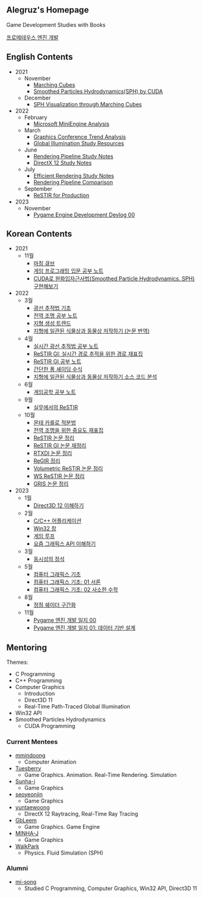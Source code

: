 ## Alegruz's Homepage

Game Development Studies with Books

[프로메테우스 엔진 개발](/Notes/Prometheus/PrometheusEngineDevelopment.md)

## English Contents
* 2021
    * November
        * [Marching Cubes](Notes/2021/11/English/MarchingCubes.md)
        * [Smoothed Particles Hydrodynamics(SPH) by CUDA](Notes/2021/11/English/SmoothedParticlesHydrodynamicsCuda.md)
    * December
        * [SPH Visualization through Marching Cubes](Notes/2021/12/English/SphVisualizationThroughMarchingCubes.md)
* 2022
    * February
        * [Microsoft MiniEngine Analysis](Notes/2022/02/English/MiniEngineAnalysis.md)
    * March
        * [Graphics Conference Trend Analysis](Notes/2022/03/English/GraphicsConferenceTrendAnalysis.md)
        * [Global Illumination Study Resources](Notes/2022/03/English/GlobalIlluminationStudyResources.md)
    * June
        * [Rendering Pipeline Study Notes](Notes/2022/06/English/RenderingPipelineStudyNotes.md)
        * [DirectX 12 Study Notes](Notes/2022/06/English/DirectX12StudyNotes.md)
    * July
        * [Efficient Rendering Study Notes](/Notes/2022/07/English/EfficientRenderingStudyNotes.md/)
        * [Rendering Pipeline Comparison](/Notes/2022/07/English/RenderingPipelineComparison.md/)
    * September
        * [ReSTIR for Production](Notes/2022/09/English/ReSTIRforProduction.md)
* 2023
    * November
      * [Pygame Engine Development Devlog 00](/Notes/2023/11/Korean/PygameEngineDevelopment00.md)

## Korean Contents
* 2021
    * 11월
        * [마칭 큐브](Notes/2021/11/Korean/MarchingCubes.md)
        * [게임 프로그래밍 입문 공부 노트](Notes/2021/11/Korean/IntroductionToGameProgrammingExamPreparations.md)
        * [CUDA로 완화입자근사법(Smoothed Particle Hydrodynamics. SPH) 구현해보기](Notes/2021/11/Korean/SmoothedParticlesHydrodynamicsCuda.md)
* 2022
    * 3월
        * [광선 추적법 기초](Notes/2022/03/Korean/RayTracingEssentials.md)
        * [전역 조명 공부 노트](Notes/2022/03/Korean/GlobalIlluminationStudies.md)
        * [지형 생성 트렌드](Notes/2022/03/Korean/TerrainGenerationTrends.md)
        * [지형에 일관된 식물상과 동물상 저작하기 (논문 번역)](Notes/2022/03/Korean/AuthoringConsistentLandscapesWithFloraAndFauna.md)
    * 4월
        * [실시간 광선 추적법 공부 노트](Notes/2022/04/Korean/RealTimeRayTracingNotes.md)
        * [ReSTIR GI: 실시간 경로 추적을 위한 경로 재표집](Notes/2022/04/Korean/ReStirGiPathResamplingForRealTimePathTracing.md)
        * [ReSTIR GI 공부 노트](Notes/2022/04/Korean/ReStirGiStudyNotes.md)
        * [간단한 퐁 셰이딩 수식](Notes/2022/04/Korean/SimplePhongPseudoCode.md)
        * [지형에 일관된 식물상과 동물상 저작하기 소스 코드 분석](Notes/2022/04/Korean/AuthoringConsistentLandscapesWithFloraAndFaunaSourceCodeAnalysis.md)
    * 6월
        * [게임공학 공부 노트](Notes/2022/06/Korean/GameEngineeringStudiesNote.md)
    * 9월
        * [실무에서의 ReSTIR](Notes/2022/09/Korean/ReSTIRforProduction.md)
    * 10월
        * [몬테 카를로 적분법](/Notes/2022/10/Korean/MonteCarloIntegration.md)
        * [전역 조명을 위한 중요도 재표집](/Notes/2022/10/Korean/ImportanceResamplingForGlobalIllumination.md)
        * [ReSTIR 논문 정리](/Notes/2022/10/Korean/SpatiotemporalReservoirResamplingForRealTimeRayTracingWithDynamicDirectLighting.md)
        * [ReSTIR GI 논문 재정리](/Notes/2022/10/Korean/ReStirGiPathResamplingForRealTimePathTracingRevisited.md)
        * [RTXDI 논문 정리](/Notes/2022/10/Korean/RearchitecturingSpatiotemporalResamplingForProduction.md)
        * [ReGIR 정리](/Notes/2022/10/Korean/RenderingManyLightsWithGridBasedReservoirs.md)
        * [Volumetric ReSTIR 논문 정리](/Notes/2022/10/Korean/FastVolumeRenderingWithSpatiotemporalReservoirSampling.md)
        * [WS ReSTIR 논문 정리](/Notes/2022/10/Korean/WorldSpaceSpatiotemporalReservoirReuseForRayTracedGlobalIllumination.md)
        * [GRIS 논문 정리](/Notes/2022/10/Korean/GeneralizedResampledImportanceSamplingFoundationsOfReStir.md)
* 2023
    * 1월
        * [Direct3D 12 이해하기](/Notes/2023/01/Korean/UnderstandingDirect3D12.md)
    * 2월
        * [C/C++ 어플리케이션](/Notes/2023/02/Korean/CCppApplications.md)
        * [Win32 창](/Notes/2023/02/Korean/Window.md)
        * [게임 루프](/Notes/2023/02/Korean/Loops.md)
        * [요즘 그래픽스 API 이해하기](/Notes/2023/02/Korean/UnderstandingModernGraphicsApis.md)
    * 3월
        * [동시성의 정석](/Notes/2023/03/Korean/WhatEverySystemsProgrammerShouldKnowAboutConcurrency.md)
    * 5월
        * [컴퓨터 그래픽스 기초](/Notes/2023/05/Korean/FundamentalsOfComputerGraphics.md)
        * [컴퓨터 그래픽스 기초: 01 서론](/Notes/2023/05/Korean/FundamentalsOfComputerGraphics01Introduction.md)
        * [컴퓨터 그래픽스 기초: 02 사소한 수학](/Notes/2023/05/Korean/FundamentalsOfComputerGraphics02MiscellaneousMath.md)
    * 8월
      * [정점 쉐이더 구간화](/Notes/2023/08/Korean/VertexShaderBinning.md)
    * 11월
      * [Pygame 엔진 개발 일지 00](/Notes/2023/11/Korean/PygameEngineDevelopment00.md)
      * [Pygame 엔진 개발 일지 01: 데이터 기반 설계](/Notes/2023/11/Korean/PygameEngineDevelopment01.md)

## Mentoring

Themes:

* C Programming
* C++ Programming
* Computer Graphics
    * Introduction
    * Direct3D 11
    * Real-Time Path-Traced Global Illumination
* Win32 API
* Smoothed Particles Hydrodynamics
    * CUDA Programming

### Current Mentees

* [mmindoong](https://github.com/mmindoong)
    * Computer Animation
* [Tuesberry](https://github.com/Tuesberry)
    * Game Graphics. Animation. Real-Time Rendering. Simulation
* [Sunha-i](https://github.com/Sunha-i)
    * Game Graphics
* [seoyeonjin](https://github.com/seoyeonjin)
    * Game Graphics
* [yuntaewoong](https://github.com/yuntaewoong)
    * DirectX 12 Raytracing, Real-Time Ray Tracing
* [GbLeem](https://github.com/GbLeem)
    * Game Graphics. Game Engine
* [MINHA-J](https://github.com/MINHA-J)
    * Game Graphics
* [WalkPark](https://github.com/WalkPark)
    * Physics. Fluid Simulation (SPH)

### Alumni

* [mi-song](https://github.com/mi-song)
    * Studied C Programming, Computer Graphics, Win32 API, Direct3D 11